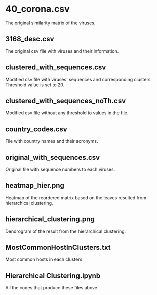 # 40_corona.csv
The original similarity matrix of the viruses.

## 3168_desc.csv
The original csv file with viruses and their information.

## clustered_with_sequences.csv
Modified csv file with viruses' sequences and corresponding clusters.
Threshold value is set to 20.

## clustered_with_sequences_noTh.csv
Modified csv file without any threshold to values in the file.

## country_codes.csv
File with country names and their acronyms.

## original_with_sequences.csv
Original file with sequence numbers to each viruses.

## heatmap_hier.png
Heatmap of the reordered matrix based on the leaves resulted from hierarchical clustering.

## hierarchical_clustering.png
Dendrogram of the result from the hierarchical clustering.

## MostCommonHostInClusters.txt
Most common hosts in each clusters.

## Hierarchical Clustering.ipynb
All the codes that produce these files above.
